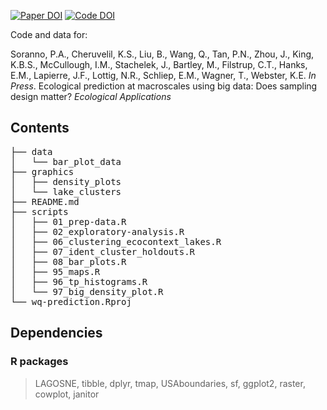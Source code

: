 [![Paper DOI](https://img.shields.io/badge/Paper-DOI-blue.svg)](https://doi.org/) [![Code DOI](https://img.shields.io/badge/DOI-DOI-blue.svg)](https://zenodo.org/badge/)

Code and data for:

Soranno, P.A., Cheruvelil, K.S., Liu, B., Wang, Q., Tan, P.N., Zhou, J., King, K.B.S., McCullough, I.M., Stachelek, J., Bartley, M., Filstrup, C.T., Hanks, E.M., Lapierre, J.F., Lottig, N.R., Schliep, E.M., Wagner, T., Webster, K.E. _In Press_. Ecological prediction at macroscales using big data: Does sampling design matter? _Ecological Applications_

## Contents

<pre>
├── data
│   └── bar_plot_data
├── graphics
│   ├── density_plots
│   └── lake_clusters
├── README.md
├── scripts
│   ├── 01_prep-data.R
│   ├── 02_exploratory-analysis.R
│   ├── 06_clustering_ecocontext_lakes.R
│   ├── 07_ident_cluster_holdouts.R
│   ├── 08_bar_plots.R
│   ├── 95_maps.R
│   ├── 96_tp_histograms.R
│   └── 97_big_density_plot.R
└── wq-prediction.Rproj
</pre>

## Dependencies

### R packages

> LAGOSNE, tibble, dplyr, tmap, USAboundaries, sf, ggplot2, raster, cowplot, janitor
